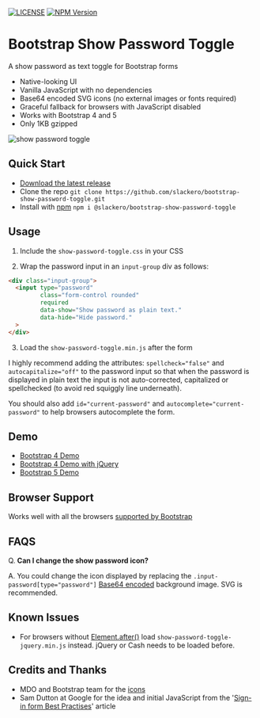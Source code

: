 [![LICENSE](https://img.shields.io/badge/license-MIT-lightgrey.svg)](https://raw.githubusercontent.com/slackero/bootstrap-show-password-toggle/master/LICENSE)
[![NPM Version](https://img.shields.io/npm/v/@slackero/bootstrap-show-password-toggle)](https://www.npmjs.com/package/@slackero/bootstrap-show-password-toggle)

# Bootstrap Show Password Toggle

A show password as text toggle for Bootstrap forms

- Native-looking UI
- Vanilla JavaScript with no dependencies
- Base64 encoded SVG icons (no external images or fonts required)
- Graceful fallback for browsers with JavaScript disabled
- Works with Bootstrap 4 and 5
- Only 1KB gzipped

![show password toggle](https://christianoliff.com/img/2020/show-password-toggle-anim.gif)

## Quick Start

- [Download the latest release](https://github.com/slackero/bootstrap-show-password-toggle/releases)
- Clone the repo `git clone https://github.com/slackero/bootstrap-show-password-toggle.git`
- Install with [npm](https://www.npmjs.com/package/@slackero/bootstrap-show-password-toggle) `npm i @slackero/bootstrap-show-password-toggle`

## Usage

1. Include the `show-password-toggle.css` in your CSS

2. Wrap the password input in an `input-group` div as follows:

```html
<div class="input-group">
  <input type="password"
         class="form-control rounded"
         required
         data-show="Show password as plain text."
         data-hide="Hide password."
  >
</div>
```

3. Load the `show-password-toggle.min.js` after the form

I highly recommend adding the attributes: `spellcheck="false"` and `autocapitalize="off"` to the password input so that when the password is displayed in plain text the input is not auto-corrected, capitalized or spellchecked (to avoid red squiggly line underneath).

You should also add `id="current-password"` and `autocomplete="current-password"` to help browsers autocomplete the form.

## Demo

- [Bootstrap 4 Demo](https://slackero.github.io/bootstrap-show-password-toggle/tests/bootstrap4-sign-in/)
- [Bootstrap 4 Demo with jQuery](https://slackero.github.io/bootstrap-show-password-toggle/tests/bootstrap4-jquery-sign-in/)
- [Bootstrap 5 Demo](https://slackero.github.io/bootstrap-show-password-toggle/tests/bootstrap5-sign-in/)

## Browser Support

Works well with all the browsers [supported by Bootstrap](https://getbootstrap.com/docs/4.6/getting-started/browsers-devices/#supported-browsers)

## FAQS

Q. **Can I change the show password icon?**

A. You could change the icon displayed by replacing the `.input-password[type="password"]` [Base64 encoded](https://yoksel.github.io/url-encoder/) background image. SVG is recommended.

## Known Issues

- For browsers without [Element.after()](https://developer.mozilla.org/en-US/docs/Web/API/Element/after#browser_compatibility) load `show-password-toggle-jquery.min.js` instead. jQuery or Cash needs to be loaded before.

## Credits and Thanks

- MDO and Bootstrap team for the [icons](https://icons.getbootstrap.com/icons/eye-slash/)
- Sam Dutton at Google for the idea and initial JavaScript from the '[Sign-in form Best Practises](https://web.dev/sign-in-form-best-practices/)' article
